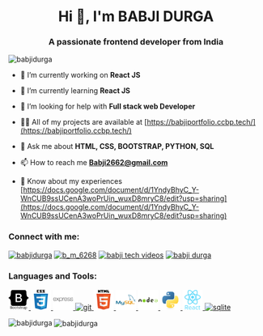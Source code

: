 <h1 align="center">Hi 👋, I'm BABJI DURGA</h1>
<h3 align="center">A passionate frontend developer from India</h3>

<p align="left"> <img src="https://komarev.com/ghpvc/?username=babjidurga&label=Profile%20views&color=0e75b6&style=flat" alt="babjidurga" /> </p>

- 🔭 I’m currently working on **React JS**

- 🌱 I’m currently learning **React JS**

- 🤝 I’m looking for help with **Full stack web Developer**

- 👨‍💻 All of my projects are available at [https://babjiportfolio.ccbp.tech/](https://babjiportfolio.ccbp.tech/)

- 💬 Ask me about **HTML, CSS, BOOTSTRAP, PYTHON, SQL**

- 📫 How to reach me **Babji2662@gmail.com**

- 📄 Know about my experiences [https://docs.google.com/document/d/1YndyBhyC_Y-WnCUB9ssUCenA3woPrUin_wuxD8mryC8/edit?usp=sharing](https://docs.google.com/document/d/1YndyBhyC_Y-WnCUB9ssUCenA3woPrUin_wuxD8mryC8/edit?usp=sharing)

<h3 align="left">Connect with me:</h3>
<p align="left">
<a href="https://linkedin.com/in/babjidurga" target="blank"><img align="center" src="https://raw.githubusercontent.com/rahuldkjain/github-profile-readme-generator/master/src/images/icons/Social/linked-in-alt.svg" alt="babjidurga" height="30" width="40" /></a>
<a href="https://instagram.com/b_m_6268" target="blank"><img align="center" src="https://raw.githubusercontent.com/rahuldkjain/github-profile-readme-generator/master/src/images/icons/Social/instagram.svg" alt="b_m_6268" height="30" width="40" /></a>
<a href="https://www.youtube.com/c/babji tech videos" target="blank"><img align="center" src="https://raw.githubusercontent.com/rahuldkjain/github-profile-readme-generator/master/src/images/icons/Social/youtube.svg" alt="babji tech videos" height="30" width="40" /></a>
<a href="https://www.hackerrank.com/babji durga" target="blank"><img align="center" src="https://raw.githubusercontent.com/rahuldkjain/github-profile-readme-generator/master/src/images/icons/Social/hackerrank.svg" alt="babji durga" height="30" width="40" /></a>
</p>

<h3 align="left">Languages and Tools:</h3>
<p align="left"> <a href="https://getbootstrap.com" target="_blank" rel="noreferrer"> <img src="https://raw.githubusercontent.com/devicons/devicon/master/icons/bootstrap/bootstrap-plain-wordmark.svg" alt="bootstrap" width="40" height="40"/> </a> <a href="https://www.w3schools.com/css/" target="_blank" rel="noreferrer"> <img src="https://raw.githubusercontent.com/devicons/devicon/master/icons/css3/css3-original-wordmark.svg" alt="css3" width="40" height="40"/> </a> <a href="https://expressjs.com" target="_blank" rel="noreferrer"> <img src="https://raw.githubusercontent.com/devicons/devicon/master/icons/express/express-original-wordmark.svg" alt="express" width="40" height="40"/> </a> <a href="https://git-scm.com/" target="_blank" rel="noreferrer"> <img src="https://www.vectorlogo.zone/logos/git-scm/git-scm-icon.svg" alt="git" width="40" height="40"/> </a> <a href="https://www.w3.org/html/" target="_blank" rel="noreferrer"> <img src="https://raw.githubusercontent.com/devicons/devicon/master/icons/html5/html5-original-wordmark.svg" alt="html5" width="40" height="40"/> </a> <a href="https://www.mysql.com/" target="_blank" rel="noreferrer"> <img src="https://raw.githubusercontent.com/devicons/devicon/master/icons/mysql/mysql-original-wordmark.svg" alt="mysql" width="40" height="40"/> </a> <a href="https://nodejs.org" target="_blank" rel="noreferrer"> <img src="https://raw.githubusercontent.com/devicons/devicon/master/icons/nodejs/nodejs-original-wordmark.svg" alt="nodejs" width="40" height="40"/> </a> <a href="https://www.python.org" target="_blank" rel="noreferrer"> <img src="https://raw.githubusercontent.com/devicons/devicon/master/icons/python/python-original.svg" alt="python" width="40" height="40"/> </a> <a href="https://reactjs.org/" target="_blank" rel="noreferrer"> <img src="https://raw.githubusercontent.com/devicons/devicon/master/icons/react/react-original-wordmark.svg" alt="react" width="40" height="40"/> </a> <a href="https://www.sqlite.org/" target="_blank" rel="noreferrer"> <img src="https://www.vectorlogo.zone/logos/sqlite/sqlite-icon.svg" alt="sqlite" width="40" height="40"/> </a> </p>

<p><img align="left" src="https://github-readme-stats.vercel.app/api/top-langs?username=babjidurga&show_icons=true&locale=en&layout=compact" alt="babjidurga" /></p>

<p>&nbsp;<img align="center" src="https://github-readme-stats.vercel.app/api?username=babjidurga&show_icons=true&locale=en" alt="babjidurga" /></p>
